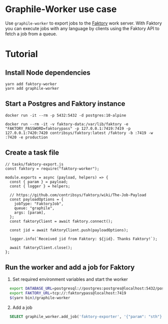 # Graphile-Worker use case

Use `graphile-worker` to export jobs to the
[Faktory](https://github.com/contribsys/faktory) work server. With Faktory you
can execute jobs with any language by clients using the Faktory API to fetch a
job from a queue.

# Tutorial

## Install Node dependencies

    yarn add faktory-worker
    yarn add graphile-worker

## Start a Postgres and Faktory instance

    docker run -it --rm -p 5432:5432 -d postgres:10-alpine

    docker run --rm -it -v faktory-data:/var/lib/faktory -e "FAKTORY_PASSWORD=faktorypass" -p 127.0.0.1:7419:7419 -p 127.0.0.1:7420:7420 contribsys/faktory:latest /faktory -b :7419 -w :7420 -e production

## Create a task file

```JS
// tasks/faktory-export.js
const faktory = require("faktory-worker");

module.exports = async (payload, helpers) => {
  const { param } = payload;
  const { logger } = helpers;

  // https://github.com/contribsys/faktory/wiki/The-Job-Payload
  const payloadOptions = {
    jobType: "FaktoryJob",
    queue: "graphile",
    args: [param],
  };
  const faktoryClient = await faktory.connect();

  const jid = await faktoryClient.push(payloadOptions);

  logger.info(`Received jid from Faktory: ${jid}. Thanks Faktory!`);

  await faktoryClient.close();
};
```

## Run the worker and add a job for Faktory

1. Set required environment variables and start the worker

```BASH
  export DATABASE_URL=postgresql://postgres:postgres@localhost:5432/postgres
  export FAKTORY_URL=tcp://:faktorypass@localhost:7419
  $(yarn bin)/graphile-worker
```

2. Add a job

```SQL
  SELECT graphile_worker.add_job('faktory-exporter', '{"param": "sth"}');
```
